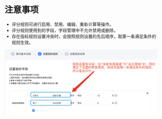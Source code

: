 # 注意事项

- 评分规则可进行启用、禁用、编辑、重新计算等操作。 
- 评分规则使用到的字段，字段管理中不允许禁用或删除。
- 存在指标规则设置冲突时，会按照规则设置的先后顺序，取第一条满足条件的规则生效。

![image-20181105181303696](./images/image-20181105181303696.png)